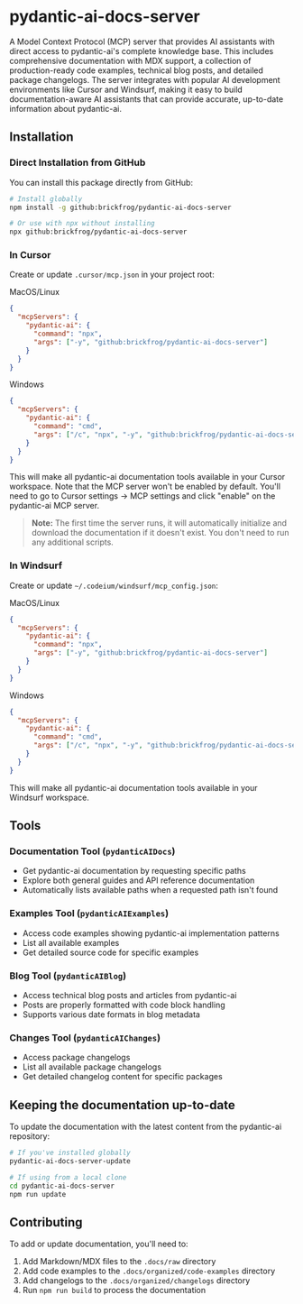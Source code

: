 # pydantic-ai-docs-server

A Model Context Protocol (MCP) server that provides AI assistants with direct access to pydantic-ai's complete knowledge base. This includes comprehensive documentation with MDX support, a collection of production-ready code examples, technical blog posts, and detailed package changelogs. The server integrates with popular AI development environments like Cursor and Windsurf, making it easy to build documentation-aware AI assistants that can provide accurate, up-to-date information about pydantic-ai.

## Installation

### Direct Installation from GitHub

You can install this package directly from GitHub:

```bash
# Install globally
npm install -g github:brickfrog/pydantic-ai-docs-server

# Or use with npx without installing
npx github:brickfrog/pydantic-ai-docs-server
```

### In Cursor

Create or update `.cursor/mcp.json` in your project root:

MacOS/Linux

```json
{
  "mcpServers": {
    "pydantic-ai": {
      "command": "npx",
      "args": ["-y", "github:brickfrog/pydantic-ai-docs-server"]
    }
  }
}
```

Windows

```json
{
  "mcpServers": {
    "pydantic-ai": {
      "command": "cmd",
      "args": ["/c", "npx", "-y", "github:brickfrog/pydantic-ai-docs-server"]
    }
  }
}
```

This will make all pydantic-ai documentation tools available in your Cursor workspace.
Note that the MCP server won't be enabled by default. You'll need to go to Cursor settings -> MCP settings and click "enable" on the pydantic-ai MCP server.

> **Note:** The first time the server runs, it will automatically initialize and download the documentation if it doesn't exist. You don't need to run any additional scripts.

### In Windsurf

Create or update `~/.codeium/windsurf/mcp_config.json`:

MacOS/Linux

```json
{
  "mcpServers": {
    "pydantic-ai": {
      "command": "npx",
      "args": ["-y", "github:brickfrog/pydantic-ai-docs-server"]
    }
  }
}
```

Windows

```json
{
  "mcpServers": {
    "pydantic-ai": {
      "command": "cmd",
      "args": ["/c", "npx", "-y", "github:brickfrog/pydantic-ai-docs-server"]
    }
  }
}
```

This will make all pydantic-ai documentation tools available in your Windsurf workspace.

## Tools

### Documentation Tool (`pydanticAIDocs`)

- Get pydantic-ai documentation by requesting specific paths
- Explore both general guides and API reference documentation
- Automatically lists available paths when a requested path isn't found

### Examples Tool (`pydanticAIExamples`)

- Access code examples showing pydantic-ai implementation patterns
- List all available examples
- Get detailed source code for specific examples

### Blog Tool (`pydanticAIBlog`)

- Access technical blog posts and articles from pydantic-ai
- Posts are properly formatted with code block handling
- Supports various date formats in blog metadata

### Changes Tool (`pydanticAIChanges`)

- Access package changelogs
- List all available package changelogs
- Get detailed changelog content for specific packages

## Keeping the documentation up-to-date

To update the documentation with the latest content from the pydantic-ai repository:

```bash
# If you've installed globally
pydantic-ai-docs-server-update

# If using from a local clone
cd pydantic-ai-docs-server
npm run update
```

## Contributing

To add or update documentation, you'll need to:

1. Add Markdown/MDX files to the `.docs/raw` directory
2. Add code examples to the `.docs/organized/code-examples` directory
3. Add changelogs to the `.docs/organized/changelogs` directory
4. Run `npm run build` to process the documentation 